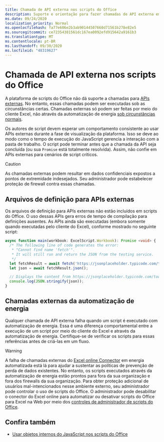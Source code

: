 ```yaml
---
title: Chamada de API externa nos scripts do Office
description: Suporte e orientação para fazer chamadas de API externa em um script do Office.
ms.date: 09/24/2020
localization_priority: Normal
ms.openlocfilehash: fa77e606e2b3ab90144507660d71561b278e82e5
ms.sourcegitcommit: ce72354381561dc167ea0092efd915642a9161b3
ms.translationtype: MT
ms.contentlocale: pt-BR
ms.lasthandoff: 09/30/2020
ms.locfileid: "48319627"
---
```

# <a name="external-api-call-support-in-office-scripts"></a>Chamada de API externa nos scripts do Office

A plataforma de scripts do Office não dá suporte a chamadas para [APIs externas](https://developer.mozilla.org/docs/Web/API). No entanto, essas chamadas podem ser executadas sob as circunstâncias certas. Chamadas externas só podem ser feitas por meio do cliente Excel, não através da automatização de energia [sob circunstâncias normais](#external-calls-from-power-automate).

Os autores de script devem esperar um comportamento consistente ao usar APIs externas durante a fase de visualização da plataforma. Isso se deve ao modo como o tempo de execução do JavaScript gerencia a interação com a pasta de trabalho. O script pode terminar antes que a chamada da API seja concluída (ou sua `Promise` está totalmente resolvida). Assim, não confie em APIs externas para cenários de script críticos.

> [!CAUTION]
> As chamadas externas podem resultar em dados confidenciais expostos a pontos de extremidade indesejados. Seu administrador pode estabelecer proteção de firewall contra essas chamadas.

## <a name="definition-files-for-external-apis"></a>Arquivos de definição para APIs externas

Os arquivos de definição para APIs externas não estão incluídos em scripts do Office. O uso dessas APIs gera erros de tempo de compilação para definições ausentes. As APIs ainda são executadas (embora somente quando executadas pelo cliente do Excel), conforme mostrado no seguinte script:

```typescript
async function main(workbook: ExcelScript.Workbook): Promise <void> {
  /* The following line of code generates the error:
   * "Cannot find name 'fetch'".
   * It will still run and return the JSON from the testing service.
   */
  let fetchResult = await fetch('https://jsonplaceholder.typicode.com/todos/1');
  let json = await fetchResult.json();

  // Displays the content from https://jsonplaceholder.typicode.com/todos/1
  console.log(JSON.stringify(json));
}
```

## <a name="external-calls-from-power-automate"></a>Chamadas externas da automatização de energia

Qualquer chamada de API externa falha quando um script é executado com automatização de energia. Essa é uma diferença comportamental entre a execução de um script por meio do cliente do Excel e através da automatização de energia. Certifique-se de verificar os scripts para essas referências antes de criá-las em um fluxo.

> [!WARNING]
> A falha de chamadas externas do [Excel online Connector](/connectors/excelonlinebusiness) em energia automatizada está lá para ajudar a sustentar as políticas de prevenção de perda de dados existentes. No entanto, os scripts executados através da automatização de energia estão prontos para fora da sua organização e fora dos firewalls da sua organização. Para obter proteção adicional de usuários mal-intencionados nesse ambiente externo, seu administrador pode controlar o uso de scripts do Office. O administrador pode desabilitar o conector do Excel online para automatizar ou desativar scripts do Office para Excel na Web por meio dos [controles de administrador de scripts do Office](/microsoft-365/admin/manage/manage-office-scripts-settings).

## <a name="see-also"></a>Confira também

- [Usar objetos internos do JavaScript nos scripts do Office](javascript-objects.md)